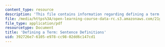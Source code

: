 ```yaml
---
content_type: resource
description: 'This file contains information regarding defining a term: Sentence definitions.'
file: /media/https%3A/open-learning-course-data-rc.s3.amazonaws.com/21g-228-advanced-workshop-in-writing-for-social-sciences-and-architecture-els-spring-2007/392726e76105e978cc9802dd6c147cd1_MIT21G.228S07_sent_def.pdf
file_type: application/pdf
resourcetype: Document
title: 'Defining a Term: Sentence Definitions'
uid: 392726e7-6105-e978-cc98-02dd6c147cd1
---
```

